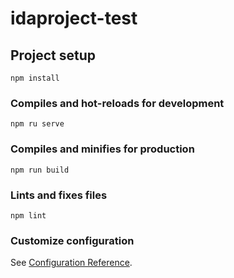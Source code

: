 # idaproject-test

## Project setup

```
npm install
```

### Compiles and hot-reloads for development

```
npm ru serve
```

### Compiles and minifies for production

```
npm run build
```

### Lints and fixes files

```
npm lint
```

### Customize configuration

See [Configuration Reference](https://cli.vuejs.org/config/).
